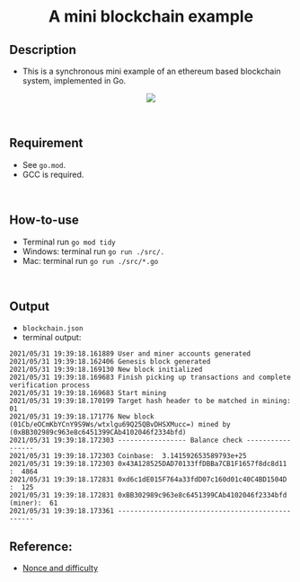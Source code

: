 <h1 align="center">
 A mini blockchain example
</h1>

## Description

- This is a synchronous mini example of an ethereum based blockchain system, implemented in Go.

<p align="center">
    <img src="https://github.com/hsjharvey/Presentations/blob/master/2021_blockchain_illustration.svg">
</p>
<br>

## Requirement

- See ```go.mod```.
- GCC is required.

<br>

## How-to-use

- Terminal run ```go mod tidy```
- Windows: terminal run ```go run ./src/.```
- Mac: terminal run ```go run ./src/*.go```

<br>

## Output

- ```blockchain.json```
- terminal output:

```
2021/05/31 19:39:18.161889 User and miner accounts generated
2021/05/31 19:39:18.162406 Genesis block generated
2021/05/31 19:39:18.169130 New block initialized
2021/05/31 19:39:18.169683 Finish picking up transactions and complete verification process
2021/05/31 19:39:18.169683 Start mining
2021/05/31 19:39:18.170199 Target hash header to be matched in mining: 01
2021/05/31 19:39:18.171776 New block (01Cb/eOCmKbYCnY9S9Ws/wtxlgu69Q25QBvDHSXMucc=) mined by (0xBB302989c963e8c6451399CAb4102046f2334bfd)
2021/05/31 19:39:18.172303 ----------------- Balance check -----------------
2021/05/31 19:39:18.172303 Coinbase:  3.141592653589793e+25
2021/05/31 19:39:18.172303 0x43A128525DAD70133ffDBBa7CB1F1657f8dc8d11 :  4864
2021/05/31 19:39:18.172831 0xd6c1dE015F764a33fdD07c160d01c40C4BD1504D :  125
2021/05/31 19:39:18.172831 0xBB302989c963e8c6451399CAb4102046f2334bfd  (miner):  61
2021/05/31 19:39:18.173361 -------------------------------------------------
```

## Reference:

- [Nonce and difficulty](https://medium.com/verifyas/what-you-should-know-about-nonces-and-difficulty-8c4ce499a766)
